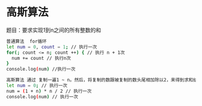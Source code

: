# 高斯算法

题目：要求实现1到n之间的所有整数的和

``` bash
普通算法  for循环
let num = 0, count = 1; // 执行一次
for(; count <= n; count ++) { // 执行 n + 1次 
  num += count // 执行n次
}
console.log(num) //执行一次
```

``` bash
高斯算法 通过 复制一遍1 ~ n。然后，将复制的数跟被复制的数头尾相加除以2，来得到求和结果。这是一种差求和的方法，使用的非常巧妙！
let num = 0; // 执行一次
num = (1 + n) * n / 2 // 执行一次
console.log(num) // 执行一次
```

